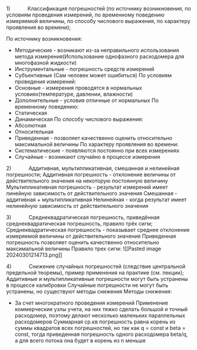 1)            Классификация погрешностей (по источнику возникновения, по условиям проведения измерений, по временному поведению измеряемой величины, по способу числового выражения, по характеру проявления во времени);

По источнику возникновения:
- Методические  - возникают из-за неправильного использования метода измерения(Использование однофазного расходомера для многофазной жидкости)
- Инструментальные - погрешность средств измерений
- Субъективные (Сам человек может ошибиться)
По условиям проведения измерений:
- Основные - измерения проводятся в нормальных условиях(температуре, давлении, влажности)
- Дополнительные - условия отличные от нормальных
По временному поведению:
- Статическая
- Динамическая
По способу числового выражения:
- Абсолютная
- Относительная
- Приведенная - позволяет качественно оценить относительно максимальной величины
По характеру проявления во времени:
- Систематические - появляются постоянно при всех измерениях
- Случайные - возникают случайно в процессе измерения

2)            Аддитивная, мультипликативная, смешанная и нелинейная погрешности;
Аддитивная погрешность - отклонение величины от действительного значения на некоторую постоянную величину
Мультипликативная погрешность - результат измерений имеет линейную зависимость от действительного значения
Смешанная - аддитивная + мультипликативная
Нелинейная - когда результат имеет нелинейную зависимость от действительного значения

3)            Среднеквадратическая погрешность, приведённая среднеквадратическая погрешность, правило трёх сигм;
Среднеквадратическая погрешность - показывает среднее отклонение измеряемой величины от действительного значения
Приведенная погрешность позволяет оценить качественно относительно максимальной величины
Правило трех сигм:
![[Pasted image 20240301214713.png]]

4)            Снижение случайных погрешностей (следствие центральной предельной теоремы), пример применения на практике (см. лекции);
Аддитивные и мультипликативные погрешности могут быть устранены в процессе калибровки 
Случайные погрешности не могут быть устранены, но существуют методы снижения
Методы снижения: 
-  За счет многократного проведения измерений
Применение коммерческие узлы учета, на них тяжко сделать большой и точный расходомер, поэтому делают несколько маленьких параллельных расходомеров
Суммарная ср.кв погрешность равна корень из суммы квадратов всех погрешностей, но так как q = const и beta = const, тогда приведенная погрешность одного расходомера beta/q, а для всего потока она будет в корень из n меньше